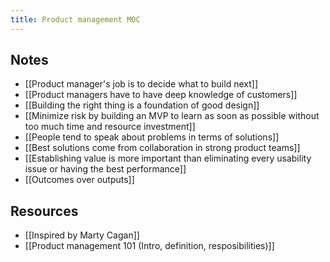 ```yaml
---
title: Product management MOC
---
```


## Notes

- [[Product manager's job is to decide what to build next]]
- [[Product managers have to have deep knowledge of customers]]
- [[Building the right thing is a foundation of good design]]
- [[Minimize risk by building an MVP to learn as soon as possible without too much time and resource investment]]
- [[People tend to speak about problems in terms of solutions]]
- [[Best solutions come from collaboration in strong product teams]]
- [[Establishing value is more important than eliminating every usability issue or having the best performance]]
- [[Outcomes over outputs]]

## Resources
- [[Inspired by Marty Cagan]]
- [[Product management 101 (Intro, definition, resposibilities)]]
